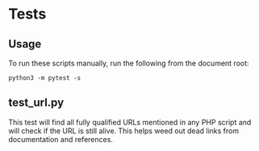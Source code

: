# Tests

## Usage

To run these scripts manually, run the following from the document root:

```
python3 -m pytest -s
```

## test_url.py



This test will find all fully qualified URLs mentioned in any PHP script and will check if the URL is still alive. This helps weed out dead links from documentation and references.

